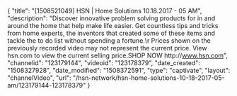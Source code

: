 {
    "title": "[1508521049] HSN | Home Solutions 10.18.2017 - 05 AM",
    "description": "Discover innovative problem solving products for in and around the home that help make life easier. Get countless tips and tricks from home experts, the inventors that created some of these items and tackle the to do list without spending a fortune.\r Prices shown on the previously recorded video may not represent the current price.  View hsn.com to view the current selling price.SHOP NOW http:\/\/www.hsn.com",
    "channelid": "123179144",
    "videoid": "123178379",
    "date_created": "1508327928",
    "date_modified": "1508372591",
    "type": "captivate",
    "layout": "channelVideo",
    "url": "\/hsn-network\/hsn-home-solutions-10-18-2017-05-am\/123179144-123178379"
}
